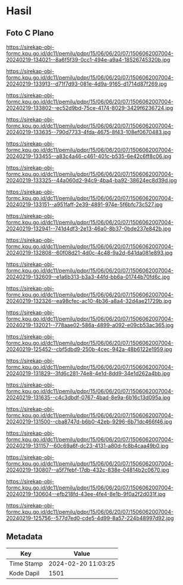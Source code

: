 # Hasil

## Foto C Plano

https://sirekap-obj-formc.kpu.go.id/dc11/pemilu/pdpr/15/06/06/20/07/1506062007004-20240219-134021--8a6f5f39-0cc1-494e-a9a4-18526745320b.jpg

https://sirekap-obj-formc.kpu.go.id/dc11/pemilu/pdpr/15/06/06/20/07/1506062007004-20240219-133913--d71f7d93-081e-4d9a-9165-d1714d87f269.jpg

https://sirekap-obj-formc.kpu.go.id/dc11/pemilu/pdpr/15/06/06/20/07/1506062007004-20240219-133802--ec52d9bd-75ce-4174-8029-3429f6236724.jpg

https://sirekap-obj-formc.kpu.go.id/dc11/pemilu/pdpr/15/06/06/20/07/1506062007004-20240219-133635--790d7733-4fda-4675-8f43-108ef0670483.jpg

https://sirekap-obj-formc.kpu.go.id/dc11/pemilu/pdpr/15/06/06/20/07/1506062007004-20240219-133455--a83c4a46-c461-401c-b535-6e42c6ff8c06.jpg

https://sirekap-obj-formc.kpu.go.id/dc11/pemilu/pdpr/15/06/06/20/07/1506062007004-20240219-133325--44a060d2-94c9-4ba4-ba92-38624ec8d39d.jpg

https://sirekap-obj-formc.kpu.go.id/dc11/pemilu/pdpr/15/06/06/20/07/1506062007004-20240219-133151--a951faff-2e39-4891-974e-5f6bfc73c527.jpg

https://sirekap-obj-formc.kpu.go.id/dc11/pemilu/pdpr/15/06/06/20/07/1506062007004-20240219-132941--741d4df3-2e13-46a0-8b37-0bde237e842b.jpg

https://sirekap-obj-formc.kpu.go.id/dc11/pemilu/pdpr/15/06/06/20/07/1506062007004-20240219-132808--60f08d21-4d0c-4c48-9a2d-641da081e893.jpg

https://sirekap-obj-formc.kpu.go.id/dc11/pemilu/pdpr/15/06/06/20/07/1506062007004-20240219-132609--e1a6b313-b3a3-44fd-bb6a-01744b70fd6c.jpg

https://sirekap-obj-formc.kpu.go.id/dc11/pemilu/pdpr/15/06/06/20/07/1506062007004-20240219-132326--ea98cfec-ac10-4b36-a8a4-32d4ae21729b.jpg

https://sirekap-obj-formc.kpu.go.id/dc11/pemilu/pdpr/15/06/06/20/07/1506062007004-20240219-132021--778aae02-586a-4899-a092-e09cb53ac365.jpg

https://sirekap-obj-formc.kpu.go.id/dc11/pemilu/pdpr/15/06/06/20/07/1506062007004-20240219-125452--cbf5dbd9-250b-4cec-942a-48b6122e1959.jpg

https://sirekap-obj-formc.kpu.go.id/dc11/pemilu/pdpr/15/06/06/20/07/1506062007004-20240219-131829--3fd6c281-74e8-4e1d-8dd9-34e1d262a4bb.jpg

https://sirekap-obj-formc.kpu.go.id/dc11/pemilu/pdpr/15/06/06/20/07/1506062007004-20240219-131635--c4c3dbdf-0767-4bad-8e9a-6b16c13d095a.jpg

https://sirekap-obj-formc.kpu.go.id/dc11/pemilu/pdpr/15/06/06/20/07/1506062007004-20240219-131500--cba8747d-b6b0-42eb-9296-6b71dc466f46.jpg

https://sirekap-obj-formc.kpu.go.id/dc11/pemilu/pdpr/15/06/06/20/07/1506062007004-20240219-131157--60c69a6f-dc23-4131-a80d-fc8b4caa49b0.jpg

https://sirekap-obj-formc.kpu.go.id/dc11/pemilu/pdpr/15/06/06/20/07/1506062007004-20240219-130807--a5f7febf-17db-432c-838e-04814b2c0670.jpg

https://sirekap-obj-formc.kpu.go.id/dc11/pemilu/pdpr/15/06/06/20/07/1506062007004-20240219-130604--efb218fd-43ee-4fe4-8e1b-9f0a2f2d031f.jpg

https://sirekap-obj-formc.kpu.go.id/dc11/pemilu/pdpr/15/06/06/20/07/1506062007004-20240219-125756--577d7ed0-cde5-4d99-8a57-224b48997d92.jpg


## Metadata

| Key        | Value               |
| ---------- | ------------------- |
| Time Stamp | 2024-02-20 11:03:25 |
| Kode Dapil | 1501                |



